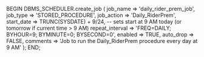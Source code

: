 BEGIN
   DBMS_SCHEDULER.create_job (
      job_name        => 'daily_rider_prem_job',
      job_type        => 'STORED_PROCEDURE',
      job_action      => 'Daily_RiderPrem',
      start_date      => TRUNC(SYSDATE) + 9/24,  -- sets start at 9 AM today (or tomorrow if current time > 9 AM)
      repeat_interval => 'FREQ=DAILY; BYHOUR=9; BYMINUTE=0; BYSECOND=0',
      enabled         => TRUE,
      auto_drop       => FALSE,
      comments        => 'Job to run the Daily_RiderPrem procedure every day at 9 AM'
   );
END;

